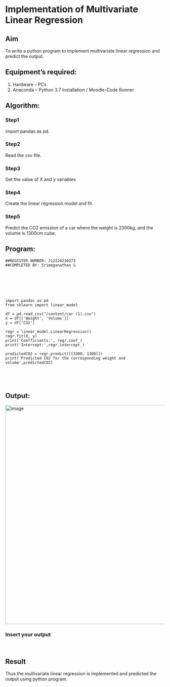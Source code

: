 # Implementation of Multivariate Linear Regression
## Aim
To write a python program to implement multivariate linear regression and predict the output.
## Equipment’s required:
1.	Hardware – PCs
2.	Anaconda – Python 3.7 Installation / Moodle-Code Runner
## Algorithm:
### Step1
import pandas as pd.
### Step2
Read the csv file.

### Step3
Get the value of X and y variables

### Step4
Create the linear regression model and fit.

### Step5
Predict the CO2 emission of a car where the weight is 2300kg, and the volume is 1300cm cube.

## Program:
```
##REGISTER NUMBER: 212224230273
##COMPLETED BY: Srimeganathan S







import pandas as pd
from sklearn import linear_model

df = pd.read_csv("/content/car (1).csv")
X = df[['Weight', 'Volume']]
y = df['CO2']

regr = linear_model.LinearRegression()
regr.fit(X, y)
print('Coefficients:', regr.coef_)
print('Intercept:',regr.intercept_)

predictedCO2 = regr.predict([[3300, 1300]])
print('Predicted CO2 for the corresponding weight and volume',predictedCO2)





```
## Output:
<img width="1753" height="692" alt="image" src="https://github.com/user-attachments/assets/7006216f-2b84-43fe-b607-6e50ffe569c5" />

### Insert your output

<br>

## Result
Thus the multivariate linear regression is implemented and predicted the output using python program.
